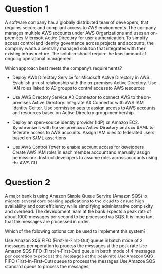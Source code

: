 # Question 1
A software company has a globally distributed team of developers, that requires secure and compliant access to AWS environments. The company manages multiple AWS accounts under AWS Organizations and uses an on-premises Microsoft Active Directory for user authentication. To simplify access control and identity governance across projects and accounts, the company wants a centrally managed solution that integrates with their existing infrastructure. The solution should require the least amount of ongoing operational management.

Which approach best meets the company’s requirements?

- Deploy AWS Directory Service for Microsoft Active Directory in AWS. Establish a trust relationship with the on-premises Active Directory. Use IAM roles linked to AD groups to control access to AWS resources

- Use AWS Directory Service AD Connector to connect AWS to the on-premises Active Directory. Integrate AD Connector with AWS IAM Identity Center. Use permission sets to assign access to AWS accounts and resources based on Active Directory group membership

- Deploy an open-source identity provider (IdP) on Amazon EC2. Synchronize it with the on-premises Active Directory and use SAML to federate access to AWS accounts. Assign IAM roles to federated users based on SAML assertions

- Use AWS Control Tower to enable account access for developers. Create AWS IAM roles in each member account and manually assign permissions. Instruct developers to assume roles across accounts using the AWS CLI

# Question 2
A major bank is using Amazon Simple Queue Service (Amazon SQS) to migrate several core banking applications to the cloud to ensure high availability and cost efficiency while simplifying administrative complexity and overhead. The development team at the bank expects a peak rate of about 1000 messages per second to be processed via SQS. It is important that the messages are processed in order.

Which of the following options can be used to implement this system?

Use Amazon SQS FIFO (First-In-First-Out) queue in batch mode of 2 messages per operation to process the messages at the peak rate
Use Amazon SQS FIFO (First-In-First-Out) queue in batch mode of 4 messages per operation to process the messages at the peak rate
Use Amazon SQS FIFO (First-In-First-Out) queue to process the messages
Use Amazon SQS standard queue to process the messages